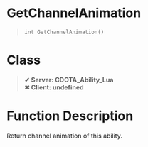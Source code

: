# GetChannelAnimation
> `int GetChannelAnimation()`
# Class
> __✔ Server: CDOTA_Ability_Lua__  
> __✖ Client: undefined__  
# Function Description
Return channel animation of this ability.
